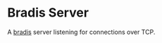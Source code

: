 # Bradis Server

A [bradis][bradis] server listening for connections over TCP.

[bradis]: https://github.com/braddunbar/bradis
